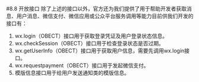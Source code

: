 #8.8 开放接口
除了上述的接口以外，官方还为我们提供了用于帮助开发者获取消息、用户消息、微信支付、微信应用或公众平台服务调用等能力目前供我们开发的接口有：
1. wx.login（OBECT）接口用于获取登录凭证及用户登录状态信息。
2. wx.checkSession（OBECT）接口用于检查登录状态是否过期。
3. wx.getUserInfo（OBECT）接口用于获取用户信息，需要先调用wx.login接口。
4. wx.requestpayment（OBECT）接口用于发起微信支付。
5. 模版信息接口用于给用户发送通知类的模版信息。
